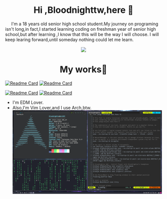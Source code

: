   <h1 align="center">Hi ,Bloodnighttw,here 👋</h1>
<p>&nbsp;&nbsp;&nbsp;&nbsp; I'm a 18 years old senior high school student.My journey on programing isn't long,in fact,I started learning coding on freshman year of senior high school,but after learning ,I know that this will be the way I will choose. I will keep learing forward,until someday nothing could let me learn.</p>

<p align="center">
  <img align="center" src="https://github-readme-stats.vercel.app/api/top-langs/?username=bloodnighttw&hide=javascript&layout=compact" />
</p>

  <h1 align="center">My works👋</h1>

[![Readme Card](https://github-readme-stats.vercel.app/api/pin/?username=bloodnighttw&repo=dotfile)](https://github.com/bloodnighttw/dotfile)
[![Readme Card](https://github-readme-stats.vercel.app/api/pin/?username=bloodnighttw&repo=Programing-Practice)](https://github.com/bloodnighttw/FileForm)

[![Readme Card](https://github-readme-stats.vercel.app/api/pin/?username=bloodnighttw&repo=DCBot-codeChanger)](https://github.com/bloodnighttw/DCBot-codeChanger)
[![Readme Card](https://github-readme-stats.vercel.app/api/pin/?username=bloodnighttw&repo=FileForm)](https://github.com/bloodnighttw/FileForm)



- I'm EDM Lover.
- Also,I'm Vim Lover,and I use Arch,btw.
![](My-Desktop.png)
